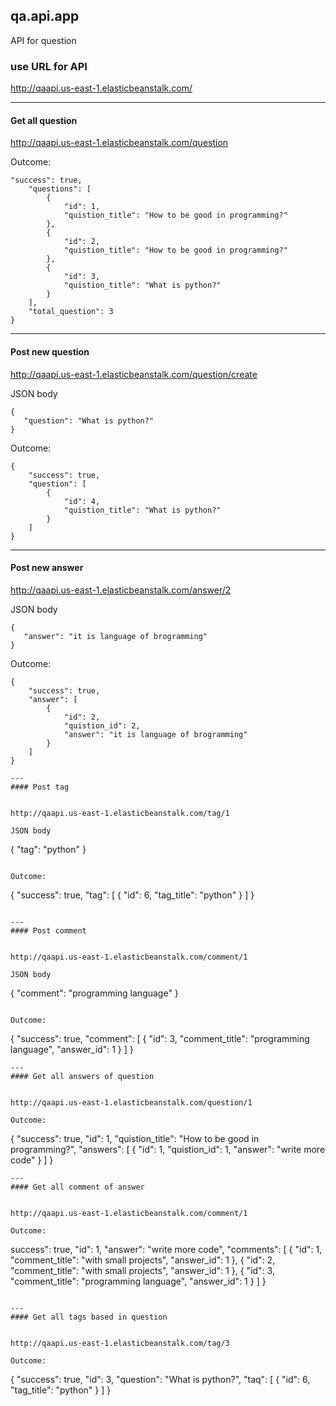 qa.api.app
---

API for question 

### use URL for API
http://qaapi.us-east-1.elasticbeanstalk.com/

---
#### Get all question


http://qaapi.us-east-1.elasticbeanstalk.com/question

Outcome:
```
"success": true, 
    "questions": [
        {
            "id": 1,
            "quistion_title": "How to be good in programming?"
        },
        {
            "id": 2,
            "quistion_title": "How to be good in programming?"
        },
        {
            "id": 3,
            "quistion_title": "What is python?"
        }
    ],
    "total_question": 3
}
```

---
#### Post new question


http://qaapi.us-east-1.elasticbeanstalk.com/question/create

JSON body
```
{
   "question": "What is python?"
}
```

Outcome:
```
{
    "success": true,
    "question": [
        {
            "id": 4,
            "quistion_title": "What is python?"
        }
    ]
}
```

---
#### Post new answer


http://qaapi.us-east-1.elasticbeanstalk.com/answer/2

JSON body
```
{
   "answer": "it is language of brogramming"
}
```

Outcome:
```
{
    "success": true,
    "answer": [
        {
            "id": 2,
            "quistion_id": 2,
            "answer": "it is language of brogramming"
        }
    ]
}

---
#### Post tag


http://qaapi.us-east-1.elasticbeanstalk.com/tag/1

JSON body
```
{
   "tag": "python"
}
```

Outcome:
```
{
    "success": true,
    "tag": [
        {
            "id": 6,
            "tag_title": "python"
        }
    ]
}
```

---
#### Post comment


http://qaapi.us-east-1.elasticbeanstalk.com/comment/1

JSON body
```
{
   "comment": "programming language"
}
```

Outcome:
```
{
    "success": true,
    "comment": [
        {
            "id": 3,
            "comment_title": "programming language",
            "answer_id": 1
        }
    ]
}
```
---
#### Get all answers of question


http://qaapi.us-east-1.elasticbeanstalk.com/question/1

Outcome:
```
{
    "success": true,
    "id": 1,
    "quistion_title": "How to be good in programming?",
    "answers": [
        {
            "id": 1,
            "quistion_id": 1,
            "answer": "write more code"
        }
     ]
}
```
---
#### Get all comment of answer


http://qaapi.us-east-1.elasticbeanstalk.com/comment/1

Outcome:
```
success": true,
    "id": 1,
    "answer": "write more code",
    "comments": [
        {
            "id": 1,
            "comment_title": "with small projects",
            "answer_id": 1
        },
        {
            "id": 2,
            "comment_title": "with small projects",
            "answer_id": 1
        },
        {
            "id": 3,
            "comment_title": "programming language",
            "answer_id": 1
        }
    ]
}
```

---
#### Get all tags based in question


http://qaapi.us-east-1.elasticbeanstalk.com/tag/3

Outcome:
```
{
    "success": true,
    "id": 3,
    "question": "What is python?",
    "taq": [
        {
            "id": 6,
            "tag_title": "python"
        }
    ]
}
```
